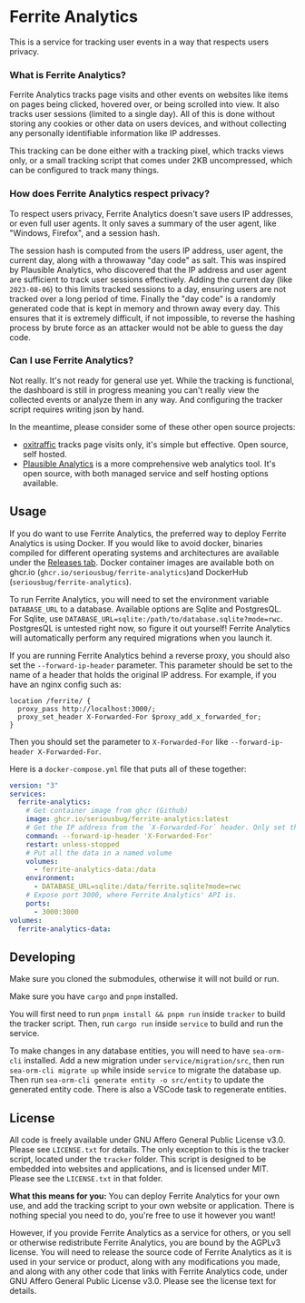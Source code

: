 # Ferrite Analytics

This is a service for tracking user events in a way that respects users privacy.

### What is Ferrite Analytics?

Ferrite Analytics tracks page visits and other events on websites like items on
pages being clicked, hovered over, or being scrolled into view. It also tracks
user sessions (limited to a single day). All of this is done without storing any
cookies or other data on users devices, and without collecting any personally
identifiable information like IP addresses.

This tracking can be done either with a tracking pixel, which tracks views only,
or a small tracking script that comes under 2KB uncompressed, which can be
configured to track many things.

### How does Ferrite Analytics respect privacy?

To respect users privacy, Ferrite Analytics doesn't save users IP addresses, or
even full user agents. It only saves a summary of the user agent, like "Windows,
Firefox", and a session hash.

The session hash is computed from the users IP address, user agent, the current
day, along with a throwaway "day code" as salt. This was inspired by Plausible
Analytics, who discovered that the IP address and user agent are sufficient to
track user sessions effectively. Adding the current day (like `2023-08-06`) to
this limits tracked sessions to a day, ensuring users are not tracked over a
long period of time. Finally the "day code" is a randomly generated code that is
kept in memory and thrown away every day. This ensures that it is extremely
difficult, if not impossible, to reverse the hashing process by brute force as
an attacker would not be able to guess the day code.

### Can I use Ferrite Analytics?

Not really. It's not ready for general use yet. While the tracking is
functional, the dashboard is still in progress meaning you can't really view the
collected events or analyze them in any way. And configuring the tracker script
requires writing json by hand.

In the meantime, please consider some of these other open source projects:

- [oxitraffic](https://codeberg.org/mo8it/oxitraffic) tracks page visits only,
  it's simple but effective. Open source, self hosted.
- [Plausible Analytics](https://plausible.io/) is a more comprehensive web
  analytics tool. It's open source, with both managed service and self hosting
  options available.

## Usage

If you do want to use Ferrite Analytics, the preferred way to deploy Ferrite
Analytics is using Docker. If you would like to avoid docker, binaries compiled
for different operating systems and architectures are available under the
[Releases tab](https://github.com/SeriousBug/ferrite-analytics/releases). Docker
container images are available both on ghcr.io
(`ghcr.io/seriousbug/ferrite-analytics`)and DockerHub
(`seriousbug/ferrite-analytics`).

To run Ferrite Analytics, you will need to set the environment variable
`DATABASE_URL` to a database. Available options are Sqlite and PostgresQL. For
Sqlite, use `DATABASE_URL=sqlite:/path/to/database.sqlite?mode=rwc`. PostgresQL
is untested right now, so figure it out yourself! Ferrite Analytics will
automatically perform any required migrations when you launch it.

If you are running Ferrite Analytics behind a reverse proxy, you should also set
the `--forward-ip-header` parameter. This parameter should be set to the name of
a header that holds the original IP address. For example, if you have an nginx
config such as:

```
location /ferrite/ {
  proxy_pass http://localhost:3000/;
  proxy_set_header X-Forwarded-For $proxy_add_x_forwarded_for;
}
```

Then you should set the parameter to `X-Forwarded-For` like `--forward-ip-header X-Forwarded-For`.

Here is a `docker-compose.yml` file that puts all of these together:

```yml
version: "3"
services:
  ferrite-analytics:
    # Get container image from ghcr (Github)
    image: ghcr.io/seriousbug/ferrite-analytics:latest
    # Get the IP address from the `X-Forwarded-For` header. Only set this if Ferrite Analytics is behind a reverse proxy!
    command: --forward-ip-header 'X-Forwarded-For'
    restart: unless-stopped
    # Put all the data in a named volume
    volumes:
      - ferrite-analytics-data:/data
    environment:
      - DATABASE_URL=sqlite:/data/ferrite.sqlite?mode=rwc
    # Expose port 3000, where Ferrite Analytics' API is.
    ports:
      - 3000:3000
volumes:
  ferrite-analytics-data:
```

## Developing

Make sure you cloned the submodules, otherwise it will not build or run.

Make sure you have `cargo` and `pnpm` installed.

You will first need to run `pnpm install && pnpm run` inside `tracker` to build the tracker script.
Then, run `cargo run` inside `service` to build and run the service.

To make changes in any database entities, you will need to have `sea-orm-cli`
installed. Add a new migration under `service/migration/src`, then run
`sea-orm-cli migrate up` while inside `service` to migrate the database up. Then
run `sea-orm-cli generate entity -o src/entity` to update the generated entity
code. There is also a VSCode task to regenerate entities.

## License

All code is freely available under GNU Affero General Public License v3.0.
Please see `LICENSE.txt` for details. The only exception to this is the tracker
script, located under the `tracker` folder. This script is designed to be
embedded into websites and applications, and is licensed under MIT. Please see
the `LICENSE.txt` in that folder.

**What this means for you:** You can deploy Ferrite Analytics for your own use, and add
the tracking script to your own website or application. There is nothing special
you need to do, you're free to use it however you want!

However, if you provide Ferrite Analytics as a service for others, or you sell or
otherwise redistribute Ferrite Analytics, you are bound by the AGPLv3 license. You will
need to release the source code of Ferrite Analytics as it is used in your service or
product, along with any modifications you made, and along with any other code
that links with Ferrite Analytics code, under GNU Affero General Public License v3.0.
Please see the license text for details.
